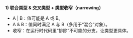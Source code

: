 **1) 联合类型 & 交叉类型 + 类型收窄（narrowing）**
- A | B：值可能是 A 或 B。
- A & B：值同时满足 A 与 B（多用于“混合”对象）。
- 收窄：在运行时代码里“排除”不可能的分支，让类型更具体。
